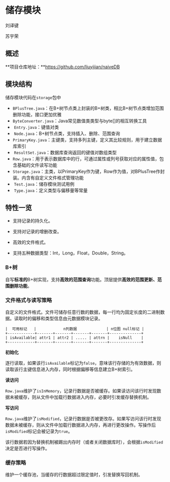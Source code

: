 # 储存模块

刘译键

苏宇荣



## 概述

**项目仓库地址：**https://github.com/liuyijian/naiveDB




## 模块结构

储存模块代码在`storage`包中

* ​	`BPlusTree.java`：在B+树节点类上封装的B+树类，相比B+树节点类增加范围删除功能，接口更加优雅
* ​	`ByteConverter.java`：Java常见数值类类型与byte[]的相互转换工具
* ​	`Entry.java`：键值对类
* ​	`Node.java`：B+树节点类，支持插入、删除、范围查询
* ​	`PrimaryKey.java`：主键类，支持多列主键，定义其比较规则，用于建立数据库索引
* ​	`ResultSet.java`：数据库查询返回的键值对数组类型
* ​	`Row.java`：用于表示数据库中的行，可通过属性或列号获取对应的属性值，包含基础的文件读写功能
* ​	`Storage.java`：主类，以PrimaryKey作为键，Row作为值，对BPlusTree作封装。内含有自定义文件格式管理功能
* ​	`Test.java`：储存模块测试用例
* ​	`Type.java`：定义类型与偏移量等常量



## 特性一览

* 支持记录的持久化。

* 支持对记录的增删改查。

* 高效的文件格式。

* 支持五种数据类型：Int，Long，Float，Double，String。



### B+树

自写**标准的**B+树实现，支持**高效的范围查询**功能。顶层提供**高效的范围更新、范围删除功能**。



### 文件格式与读写策略

自定义的文件格式。文件可储存任意行数的数据，每一行均为固定长度的二进制数据。读取时的偏移和类型信息由元数据模块记录。

```
|  可用标记   |            n列数据             | n位图 null标记 | 
+------------+-------+-------+-------+-------+--------------+
| isAvailable| attr1 | attr2 | ..... | attrn |    isNull    |  
+------------+-------+-------+-------+-------+--------------+
```



**初始化**

逐行读取，如果该行`isAvailable`标记为`false`，意味该行存储的为有效数据，则读取该行主键信息进入内存，同时根据偏移等信息建立B+树索引。



**读访问**

`Row.java`维护了`isInMemory`，记录行数据是否被缓存。如果读访问该行时发现数据未被缓存，则从文件中加载行数据进入内存，必要时引发缓存替换机制。



**写访问**

`Row.java`维护了`isModified`，记录行数据是否被更改存。如果写访问该行时发现数据未被缓存，则从文件中加载行数据进入内存，再进行更改操作。写操作后`isModified`标记会被记录为`true`。

该行数据若因为替换机制被踢出内存时（或者关闭数据库时），会根据`isModified`决定是否进行写操作。



### 缓存策略

维护一个缓存池，当缓存的行数据超过限定值时，引发替换写回机制。
